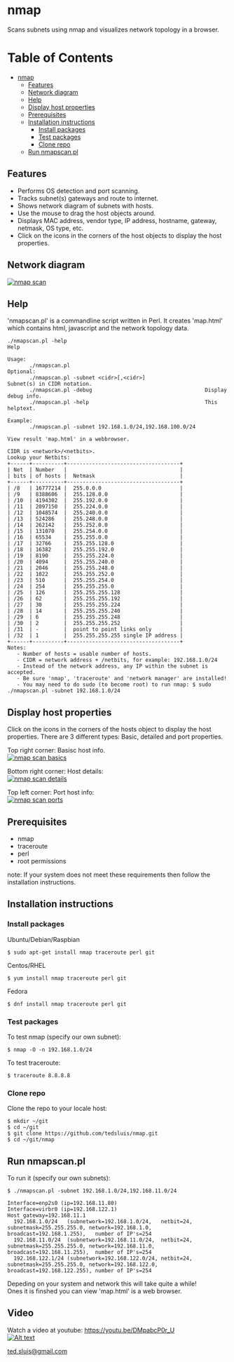 # nmap
Scans subnets using nmap and visualizes network topology in a browser.  
  
Table of Contents  
=================  

   * [nmap](#nmap)  
      * [Features](#features)
      * [Network diagram](#network-diagram)  
      * [Help](#help)  
      * [Display host properties](#display-host-properties)  
      * [Prerequisites](#prerequisites)  
      * [Installation instructions](#installation-instructions)
         * [Install packages](#install-packages)
         * [Test packages](#test-packages)
         * [Clone repo](#clone-repo)
      * [Run nmapscan.pl](#run-nmapscanpl)
  
## Features
  
* Performs OS detection and port scanning.
* Tracks subnet(s) gateways and route to internet.
* Shows network diagram of subnets with hosts.
* Use the mouse to drag the host objects around.
* Displays MAC address, vendor type, IP address, hostname, gateway, netmask, OS type, etc.
* Click on the icons in the corners of the host objects to display the host properties.

## Network diagram
[![nmap scan](https://raw.githubusercontent.com/tedsluis/nmap/master/img/nmapscan.jpg)](https://raw.githubusercontent.com/tedsluis/nmap/master/img/nmapscan.jpg)
 
## Help  
  
'nmapscan.pl' is a commandline script written in Perl. It creates 'map.html' which contains html, javascript and the network topology data.  
  
````
./nmapscan.pl -help
Help

Usage: 
       ./nmapscan.pl 
Optional:
       ./nmapscan.pl -subnet <cidr>[,<cidr>]                   Subnet(s) in CIDR notation.
       ./nmapscan.pl -debug                                    Display debug info.
       ./nmapscan.pl -help                                     This helptext.

Example:
       ./nmapscan.pl -subnet 192.168.1.0/24,192.168.100.0/24

View result 'map.html' in a webbrowser.  

CIDR is <network>/<netbits>. 
Lookup your Netbits:
+------+----------+------------------------------------+
| Net  | Number   |                                    |
| bits | of hosts |  Netmask                           |
+------+----------+------------------------------------+
| /8   | 16777214 |  255.0.0.0                         |
| /9   | 8388606  |  255.128.0.0                       |
| /10  | 4194302  |  255.192.0.0                       |
| /11  | 2097150  |  255.224.0.0                       |
| /12  | 1048574  |  255.240.0.0                       |
| /13  | 524286   |  255.248.0.0                       |
| /14  | 262142   |  255.252.0.0                       |
| /15  | 131070   |  255.254.0.0                       |
| /16  | 65534    |  255.255.0.0                       |
| /17  | 32766    |  255.255.128.0                     |
| /18  | 16382    |  255.255.192.0                     |
| /19  | 8190     |  255.255.224.0                     |
| /20  | 4094     |  255.255.240.0                     |
| /21  | 2046     |  255.255.248.0                     |
| /22  | 1022     |  255.255.252.0                     |
| /23  | 510      |  255.255.254.0                     |
| /24  | 254      |  255.255.255.0                     |
| /25  | 126      |  255.255.255.128                   |
| /26  | 62       |  255.255.255.192                   |
| /27  | 30       |  255.255.255.224                   |
| /28  | 14       |  255.255.255.240                   |
| /29  | 6        |  255.255.255.248                   |
| /30  | 2        |  255.255.255.252                   |
| /31  | -        |  point to point links only         |
| /32  | 1        |  255.255.255.255 single IP address |
+------+----------+------------------------------------+
Notes: 
   - Number of hosts = usable number of hosts.
   - CIDR = network address + /netbits, for example: 192.168.1.0/24
   - Instead of the network address, any IP within the subnet is accepted.
   - Be sure 'nmap', 'traceroute' and 'network manager' are installed!
   - You may need to do sudo (to become root) to run nmap: $ sudo ./nmapscan.pl -subnet 192.168.1.0/24
````
## Display host properties  
  
Click on the icons in the corners of the hosts object to display the host properties. There are 3 different types: Basic, detailed and port properties.  
   
Top right corner: Basisc host info.  
[![nmap scan basics](https://raw.githubusercontent.com/tedsluis/nmap/master/img/basics_screenshot.jpg)](https://raw.githubusercontent.com/tedsluis/nmap/master/img/basics_screenshot.jpg)
   
Bottom right corner: Host details:   
[![nmap scan details](https://raw.githubusercontent.com/tedsluis/nmap/master/img/details_screenshot.jpg)](https://raw.githubusercontent.com/tedsluis/nmap/master/img/details_screenshot.jpg)
    
Top left corner: Port host info:  
[![nmap scan ports](https://raw.githubusercontent.com/tedsluis/nmap/master/img/ports_screenshot.jpg)](https://raw.githubusercontent.com/tedsluis/nmap/master/img/ports_screenshot.jpg)

## Prerequisites  

* nmap  
* traceroute  
* perl 
* root permissions  

note: If your system does not meet these requirements then follow the installation instructions.

## Installation instructions

### Install packages
  
Ubuntu/Debian/Raspbian  
````
$ sudo apt-get install nmap traceroute perl git  
````
   
Centos/RHEL  
````
$ yum install nmap traceroute perl git  
````
  
Fedora  
````
$ dnf install nmap traceroute perl git 
````
   
### Test packages  
  
To test nmap (specify our own subnet):  
````
$ nmap -O -n 192.168.1.0/24  
````
  
To test traceroute:  
````
$ traceroute 8.8.8.8   
````
   
### Clone repo  
  
Clone the repo to your locale host:
````
$ mkdir ~/git
$ cd ~/git
$ git clone https://github.com/tedsluis/nmap.git
$ cd ~/git/nmap
````
    
## Run nmapscan.pl
  
To run it (specify our own subnets):  
````
$ ./nmapscan.pl -subnet 192.168.1.0/24,192.168.11.0/24 

Interface=enp2s0 (ip=192.168.11.80)
Interface=virbr0 (ip=192.168.122.1)
Host gateway=192.168.11.1
  192.168.1.0/24   (subnetwork=192.168.1.0/24,   netbit=24, subnetmask=255.255.255.0, network=192.168.1.0,   broadcast=192.168.1.255),   number of IP's=254
  192.168.11.0/24  (subnetwork=192.168.11.0/24,  netbit=24, subnetmask=255.255.255.0, network=192.168.11.0,  broadcast=192.168.11.255),  number of IP's=254
  192.168.122.1/24 (subnetwork=192.168.122.0/24, netbit=24, subnetmask=255.255.255.0, network=192.168.122.0, broadcast=192.168.122.255), number of IP's=254
````
Depeding on your system and network this will take quite a while!    
Ones it is finshed you can view 'map.html' is a web browser.  
  
## Video  
  
Watch a video at youtube: https://youtu.be/DMpabcP0r_U   
[![Alt text](https://img.youtube.com/vi/DMpabcP0r_U/0.jpg)](https://www.youtube.com/watch?v=DMpabcP0r_U)   
  
  
ted.sluis@gmail.com

  


